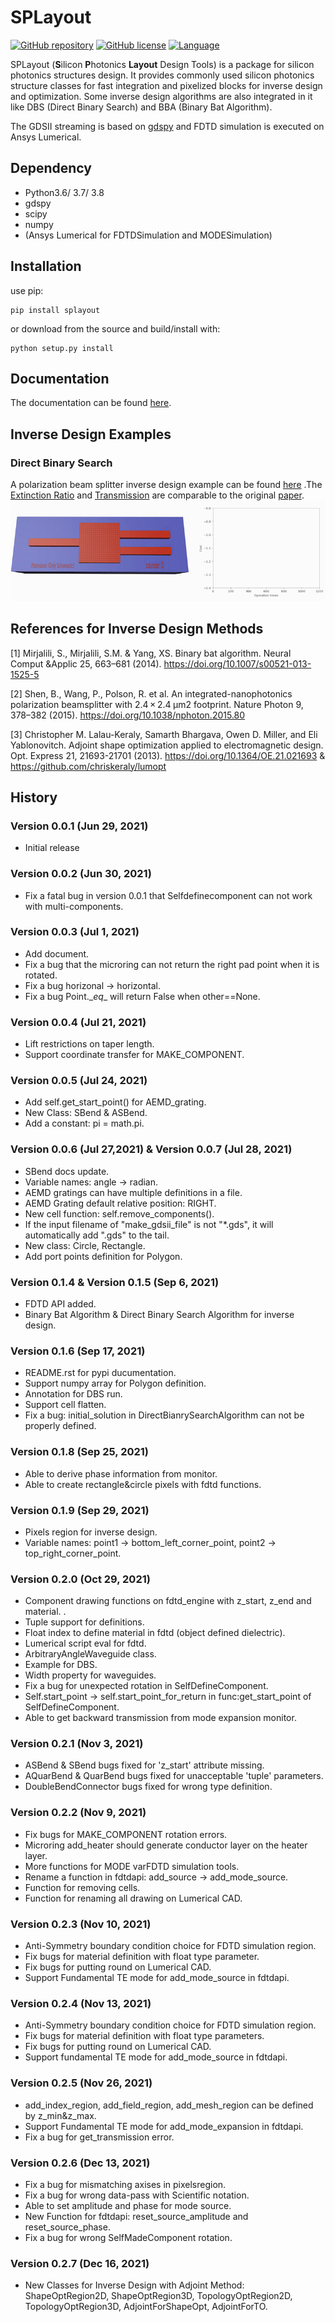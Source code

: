 

# SPLayout
[![GitHub repository](https://img.shields.io/badge/github-SPLayout-blue)](https://github.com/Hideousmon/SPLayout) [![GitHub license](https://img.shields.io/badge/lisence-GNU--3.0-green)](https://github.com/Hideousmon/SPLayout/blob/main/LICENSE) [![Language](https://img.shields.io/badge/make%20with-Python-red)]()

SPLayout (**S**ilicon **P**hotonics **Layout** Design Tools) is a package for silicon photonics structures design. It provides commonly used silicon photonics structure classes for fast integration and pixelized blocks for inverse design and optimization. Some inverse design algorithms are also integrated in it like DBS (Direct Binary Search) and BBA (Binary Bat Algorithm). 

The GDSII streaming is based on [gdspy](https://github.com/heitzmann/gdspy) and FDTD simulation is executed on Ansys Lumerical.

## Dependency
* Python3.6/ 3.7/ 3.8
* gdspy
* scipy
* numpy
* (Ansys Lumerical for FDTDSimulation and MODESimulation)

## Installation

use pip:

```
pip install splayout
```

or download from the source and build/install with:

```
python setup.py install
```

## Documentation

The documentation can be found [here](https://splayout.readthedocs.io/en/latest/).

## Inverse Design Examples
### Direct Binary Search
A polarization beam splitter inverse design example can be found [here](https://github.com/Hideousmon/SPLayout/tree/main/examples/inversedesign/PBS_DBS.py) .The [Extinction Ratio](__img/PBS_extinction_ratio.png) and [Transmission](__img/PBS_transmission.png) are comparable to the original [paper](https://doi.org/10.1038/nphoton.2015.80).
![process](__img/PBS_process.gif)

## References for Inverse Design Methods

[1] Mirjalili, S., Mirjalili, S.M. & Yang, XS. Binary bat algorithm. Neural Comput &Applic 25, 663–681 (2014). https://doi.org/10.1007/s00521-013-1525-5

[2] Shen, B., Wang, P., Polson, R. et al. An integrated-nanophotonics polarization beamsplitter with 2.4 × 2.4 μm2 footprint. Nature Photon 9, 378–382 (2015). https://doi.org/10.1038/nphoton.2015.80

[3] Christopher M. Lalau-Keraly, Samarth Bhargava, Owen D. Miller, and Eli Yablonovitch. Adjoint shape optimization applied to electromagnetic design. Opt. Express 21, 21693-21701 (2013). https://doi.org/10.1364/OE.21.021693 & https://github.com/chriskeraly/lumopt


## History

### Version 0.0.1 (Jun 29, 2021)

* Initial release

### Version 0.0.2 (Jun 30, 2021)

* Fix a fatal bug in version 0.0.1 that Selfdefinecomponent can not work with multi-components.

### Version 0.0.3 (Jul 1, 2021)

* Add document.
* Fix a bug that the microring can not return the right pad point when it is rotated.
* Fix a bug horizonal -> horizontal.
* Fix a bug Point.\__eq__ will return False when other==None.

### Version 0.0.4 (Jul 21, 2021)

* Lift restrictions on taper length.
* Support coordinate transfer for MAKE_COMPONENT.

### Version 0.0.5 (Jul 24, 2021)

* Add self.get_start_point() for AEMD_grating.
* New Class: SBend & ASBend.
* Add a constant: pi = math.pi.

### Version 0.0.6 (Jul 27,2021) & Version 0.0.7 (Jul 28, 2021)

* SBend docs update.
* Variable names: angle -> radian.
* AEMD gratings can have multiple definitions in a file.
* AEMD Grating default relative position: RIGHT.
* New cell function: self.remove_components().
* If the input filename of "make_gdsii_file" is not "*.gds", it will automatically add ".gds" to the tail.
* New class: Circle, Rectangle.
* Add port points definition for Polygon.

### Version 0.1.4 & Version 0.1.5 (Sep 6, 2021)

* FDTD API added.
* Binary Bat Algorithm & Direct Binary Search Algorithm for inverse design.

### Version 0.1.6 (Sep 17, 2021)

* README.rst for pypi ducumentation.
* Support numpy array for Polygon definition.
* Annotation for DBS run.
* Support cell flatten.
* Fix a bug: initial_solution in DirectBianrySearchAlgorithm can not be properly defined.


### Version 0.1.8 (Sep 25, 2021)

* Able to derive phase information from monitor.
* Able to create rectangle&circle pixels with fdtd functions.


### Version 0.1.9 (Sep 29, 2021)

* Pixels region for inverse design.
* Variable names: point1 -> bottom_left_corner_point, point2 -> top_right_corner_point.

### Version 0.2.0 (Oct 29, 2021)

* Component drawing functions on fdtd_engine with z_start, z_end and material. .
* Tuple support for definitions.
* Float index to define material in fdtd (object defined dielectric).
* Lumerical script eval for fdtd.
* ArbitraryAngleWaveguide class.
* Example for DBS.
* Width property for waveguides.
* Fix a bug for unexpected rotation in SelfDefineComponent.
* Self.start_point -> self.start_point_for_return in func:get_start_point of SelfDefineComponent.
* Able to get backward transmission from mode expansion monitor.

### Version 0.2.1 (Nov 3, 2021)

* ASBend & SBend bugs fixed for 'z_start' attribute missing.
* AQuarBend & QuarBend bugs fixed for unacceptable 'tuple' parameters.
* DoubleBendConnector bugs fixed for wrong type definition. 

### Version 0.2.2 (Nov 9, 2021)

* Fix bugs for MAKE_COMPONENT rotation errors.
* Microring add_heater should generate conductor layer on the heater layer.
* More functions for MODE varFDTD simulation tools. 
* Rename a function in fdtdapi: add_source -> add_mode_source.
* Function for removing cells.
* Function for renaming all drawing on Lumerical CAD.

### Version 0.2.3 (Nov 10, 2021)

* Anti-Symmetry boundary condition choice for FDTD simulation region.
* Fix bugs for material definition with float type parameter.
* Fix bugs for putting round on Lumerical CAD.
* Support Fundamental TE mode for add_mode_source in fdtdapi.

### Version 0.2.4 (Nov 13, 2021)

* Anti-Symmetry boundary condition choice for FDTD simulation region.
* Fix bugs for material definition with float type parameters.
* Fix bugs for putting round on Lumerical CAD.
* Support fundamental TE mode for add_mode_source in fdtdapi.


### Version 0.2.5 (Nov 26, 2021)

* add_index_region, add_field_region, add_mesh_region can be defined by z_min&z_max.
* Support Fundamental TE mode for add_mode_expansion in fdtdapi.
* Fix a bug for get_transmission error.

### Version 0.2.6 (Dec 13, 2021)

* Fix a bug for mismatching axises in pixelsregion.
* Fix a bug for wrong data-pass with  Scientific notation.
* Able to set amplitude and phase for mode source.
* New Function for fdtdapi: reset_source_amplitude and reset_source_phase.
* Fix a bug for wrong SelfMadeComponent rotation.

### Version 0.2.7 (Dec 16, 2021)
* New Classes for Inverse Design with Adjoint Method: ShapeOptRegion2D, ShapeOptRegion3D, TopologyOptRegion2D, TopologyOptRegion3D, AdjointForShapeOpt, AdjointForTO. 
